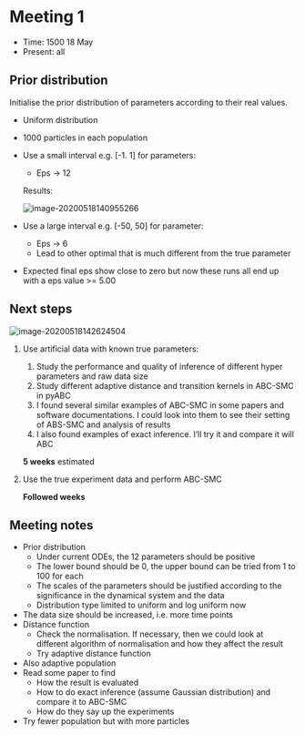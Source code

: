 # Meeting 1

-   Time: 1500 18 May
-   Present: all

## Prior distribution

Initialise the prior distribution of parameters according to their real values.

-   Uniform distribution

-   1000 particles in each population

-   Use a small interval e.g. [-1. 1] for parameters:

    -   Eps -> 12

    Results:

    ![image-20200518140955266](https://i.imgur.com/a1Jzj9P.png)

-   Use a large interval e.g. [-50, 50] for parameter:

    -   Eps -> 6
    -   Lead to other optimal that is much different from the true parameter

-   Expected final eps show close to zero but now these runs all end up with a eps value >= 5.00





## Next steps

![image-20200518142624504](https://i.imgur.com/LAOSEXu.png)

1.  Use artificial data with known true parameters:

    1.  Study the performance and quality of inference of different hyper parameters and raw data size
    2.  Study different adaptive distance and transition kernels in ABC-SMC in pyABC
    3.  I found several similar examples of ABC-SMC in some papers and software documentations. I could look into them to see their setting of ABS-SMC and analysis of results
    4.  I also found examples of exact inference. I’ll try it and compare it will ABC

    **5 weeks** estimated

2.  Use the true experiment data and perform ABC-SMC

    **Followed weeks**

## Meeting notes

-   Prior distribution
    -   Under current ODEs, the 12 parameters should be positive
    -   The lower bound should be 0, the upper bound can be tried from 1 to 100 for each 
    -   The scales of the parameters should be justified according to the significance in the dynamical system and the data
    -   Distribution type limited to uniform and log uniform now
-   The data size should be increased, i.e. more time points
-   Distance function
    -   Check the normalisation. If necessary, then we could look at different algorithm of normalisation and  how they affect the result
    -   Try adaptive distance function
-   Also adaptive  population
-   Read some paper to find
    -   How the result is evaluated
    -   How to do exact inference (assume Gaussian distribution) and compare it to ABC-SMC
    -   How do they say up the experiments
-   Try fewer population but with more particles 